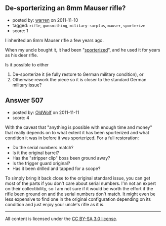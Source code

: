 ## De-sporterizing an 8mm Mauser rifle?

- posted by: [warren](https://stackexchange.com/users/-1/143-warren) on 2011-11-10
- tagged: `rifle`, `gunsmithing`, `military-surplus`, `mauser`, `sporterize`
- score: 1

<p>I inherited an 8mm Mauser rifle a few years ago.</p>

<p>When my uncle bought it, it had been "<a href="https://www.google.com/search?q=sporterize%20mauser" rel="nofollow">sporterized</a>", and he used it for years as his deer rifle.</p>

<p>Is it possible to either</p>

<ol>
<li>De-sporterize it (ie fully restore to German military condition), or</li>
<li>Otherwise rework the piece so it is closer to the standard German military issue?</li>
</ol>



## Answer 507

- posted by: [OldWolf](https://stackexchange.com/users/-1/111-oldwolf) on 2011-11-11
- score: 4

<p>With the caveat that "anything is possible with enough time and money" that really depends on to what extent it has been sporterized and what condition it was in before it was sporterized. For a full restoration:</p>

<ul>
<li>Do the serial numbers match? </li>
<li>Is it the original barrel?</li>
<li>Has the "stripper clip" boss been ground away? </li>
<li>Is the trigger guard original?</li>
<li>Has it been drilled and tapped for a scope? </li>
</ul>

<p>To simply bring it back close to the original standard issue, you can get most of the parts if you don't care about serial numbers. I'm not an expert on their collectibility, so I am not sure if it would be worth the effort if the rifle been ground on and the serial numbers don't match. It might even be less expensive to find one in the original configuration depending on its condition and just enjoy your uncle's rifle as it is.</p>




---

All content is licensed under the [CC BY-SA 3.0 license](https://creativecommons.org/licenses/by-sa/3.0/).
